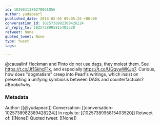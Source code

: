 ```yaml
---
id: 1026031389270061056
author: yudapearl
published_date: 2018-08-05 09:05:20 +00:00
conversation_id: 1025738982389428224
in_reply_to: 1025738995815403520
retweet: None
quoted_tweet: None
type: tweet
tags:

---
```


@causalinf Heckman and Pinto do not use dags, they molest them. See https://t.co/Jf1SkhcF1k, and especially https://t.co/UGqywWKJp7. Curious, how does "dogmatism" creep into Pearl's writings, which insist on presenting a unifying symbiosis between DAGs and counterfactuals?
#Bookofwhy.

### Metadata

Author: [[@yudapearl]]
Conversation: [[conversation-1025738982389428224]]
In reply to: [[1025738995815403520]]
Retweet of: [[None]]
Quoted tweet: [[None]]
